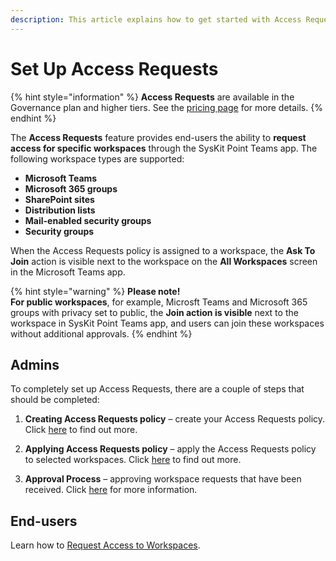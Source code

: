 ```yaml
---
description: This article explains how to get started with Access Requests in SysKit Point. 
---
```


# Set Up Access Requests

{% hint style="information" %}
**Access Requests** are available in the Governance plan and higher tiers. See the [pricing page](https://www.syskit.com/products/point/pricing/) for more details.
{% endhint %}

The **Access Requests** feature provides end-users the ability to **request access for specific workspaces** through the SysKit Point Teams app.
The following workspace types are supported:
* **Microsoft Teams**
* **Microsoft 365 groups**
* **SharePoint sites**
* **Distribution lists**
* **Mail-enabled security groups**
* **Security groups**

When the Access Requests policy is assigned to a workspace, the **Ask To Join** action is visible next to the workspace on the **All Workspaces** screen in the Microsoft Teams app.  

{% hint style="warning" %}
**Please note!**  
**For public workspaces**, for example, Microsft Teams and Microsoft 365 groups with privacy set to public, the **Join action is visible** next to the workspace in SysKit Point Teams app, and users can join these workspaces without additional approvals.
{% endhint %}

## Admins 

To completely set up Access Requests, there are a couple of steps that should be completed: 

1) **Creating Access Requests policy** – create your Access Requests policy. Click [here](create-access-requests-policy.md) to find out more.

2) **Applying Access Requests policy** –  apply the Access Requests policy to selected workspaces. Click [here](apply-access-requests-policy.md) to find out more.

3) **Approval Process** – approving workspace requests that have been received. Click [here](approval-process.md) for more information.

## End-users 

Learn how to [Request Access to Workspaces](../../point-collaborators/request-workspace-access.md).
